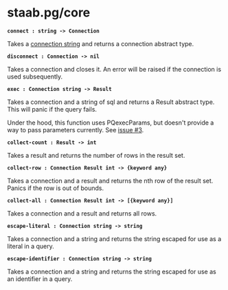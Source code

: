 # staab.pg/core

**`connect : string -> Connection`**

Takes a [connection string](https://www.postgresql.org/docs/current/libpq-connect.html#LIBPQ-CONNSTRING) and returns a connection abstract type.

**`disconnect : Connection -> nil`**

Takes a connection and closes it. An error will be raised if the connection is used subsequently.

**`exec : Connection string -> Result`**

Takes a connection and a string of sql and returns a Result abstract type. This will panic if the query fails.

Under the hood, this function uses PQexecParams, but doesn't provide a way to pass parameters currently. See [issue #3](https://github.com/staab/janet-pg/issues/3).

**`collect-count : Result -> int`**

Takes a result and returns the number of rows in the result set.

**`collect-row : Connection Result int -> {keyword any}`**

Takes a connection and a result and returns the nth row of the result set. Panics if the row is out of bounds.

**`collect-all : Connection Result int -> [{keyword any}]`**

Takes a connection and a result and returns all rows.

**`escape-literal : Connection string -> string`**

Takes a connection and a string and returns the string escaped for use as a literal in a query.

**`escape-identifier : Connection string -> string`**

Takes a connection and a string and returns the string escaped for use as an identifier in a query.

